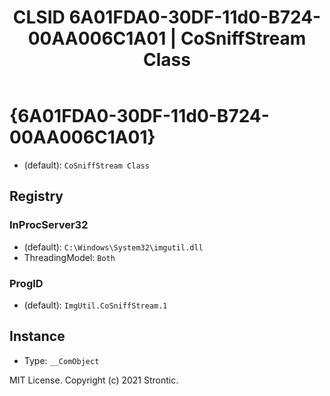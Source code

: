 ﻿---
title: "CLSID 6A01FDA0-30DF-11d0-B724-00AA006C1A01 | CoSniffStream Class"
excerpt: What is COM-Object CLSID 6A01FDA0-30DF-11d0-B724-00AA006C1A01?
---

# {6A01FDA0-30DF-11d0-B724-00AA006C1A01}

* (default): `CoSniffStream Class`

## Registry


### InProcServer32

* (default): `C:\Windows\System32\imgutil.dll`
* ThreadingModel: `Both`

### ProgID

* (default): `ImgUtil.CoSniffStream.1`

## Instance

* Type: `__ComObject`

MIT License. Copyright (c) 2021 Strontic.


